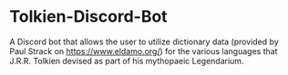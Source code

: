 # Tolkien-Discord-Bot
A Discord bot that allows the user to utilize dictionary data (provided by Paul Strack on https://www.eldamo.org/) for the various languages that J.R.R. Tolkien devised as part of his mythopaeic Legendarium.

